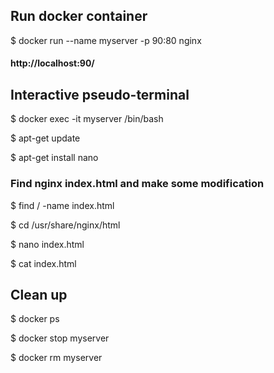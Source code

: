 ## Run docker container
$ docker run --name myserver -p 90:80 nginx
#### http://localhost:90/

## Interactive pseudo-terminal
$ docker exec -it myserver /bin/bash

$ apt-get update

$ apt-get install nano

### Find nginx index.html and make some modification
$ find / -name index.html

$ cd /usr/share/nginx/html

$ nano index.html

$ cat index.html

## Clean up
$ docker ps

$ docker stop myserver

$ docker rm myserver